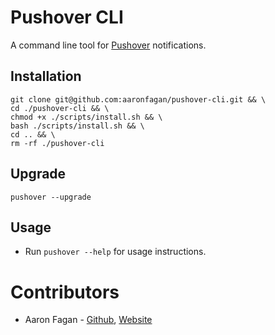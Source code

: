 # Pushover CLI
A command line tool for [Pushover](https://pushover.net/) notifications.

## Installation
```
git clone git@github.com:aaronfagan/pushover-cli.git && \
cd ./pushover-cli && \
chmod +x ./scripts/install.sh && \
bash ./scripts/install.sh && \
cd .. && \
rm -rf ./pushover-cli
```

## Upgrade
```
pushover --upgrade
```

## Usage
- Run `pushover --help` for usage instructions.

# Contributors
* Aaron Fagan - [Github](https://github.com/aaronfagan), [Website](https://www.aaronfagan.ca/)
